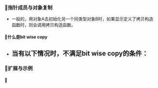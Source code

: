 ### 🐋指针成员与对象复制
- 一般的，用对象A去初始化另一个同类型对象B时，如果显示定义了拷贝构造函数时，则会调用拷贝构造函数。
#### 🍎什么是bit wise copy
- 当有以下情况时，不满足bit wise copy的条件：
  -


### 🐋扩展与示例
#### 🍎 
